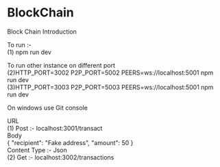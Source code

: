 # BlockChain
Block Chain Introduction <br/>

To run :-  <br/>
(1) npm run dev <br/>

To run other instance on different port <br/>
(2)HTTP_PORT=3002 P2P_PORT=5002 PEERS=ws://localhost:5001 npm run dev <br/>
(3)HTTP_PORT=3003 P2P_PORT=5003 PEERS=ws://localhost:5001 npm run dev

On windows use Git  console <br/>

URL <br/>
(1)  Post  :- localhost:3001/transact <br/>
Body <br/>
{
"recipient": "Fake address",
"amount": 50
}
<br/>
Content Type :- Json
<br/>
(2) Get :- localhost:3002/transactions

